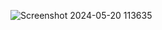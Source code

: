 ![Screenshot 2024-05-20 113635](https://github.com/Saeedr/DockCorn/assets/7427773/592097c6-0000-4dad-9d40-141fd735b5e5)
